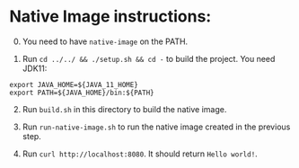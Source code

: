 # Native Image instructions:

0. You need to have `native-image` on the PATH.

1. Run `cd ../../ && ./setup.sh && cd -` to build the project. You need JDK11:
```
export JAVA_HOME=${JAVA_11_HOME}
export PATH=${JAVA_HOME}/bin:${PATH}
```

2. Run `build.sh` in this directory to build the native image.

3. Run `run-native-image.sh` to run the native image created in the previous step.

4. Run `curl http://localhost:8080`. It should return `Hello world!`.
